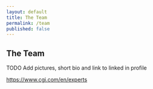 ```yaml
---
layout: default
title: The Team
permalink: /team
published: false
---
```


<h2>The Team</h2>
<p>TODO Add pictures, short bio and link to linked in profile</p>

https://www.cgi.com/en/experts
